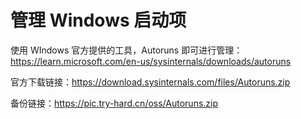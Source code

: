 # 管理 Windows 启动项

使用 WIndows 官方提供的工具，Autoruns 即可进行管理：https://learn.microsoft.com/en-us/sysinternals/downloads/autoruns



官方下载链接：https://download.sysinternals.com/files/Autoruns.zip

备份链接：https://pic.try-hard.cn/oss/Autoruns.zip